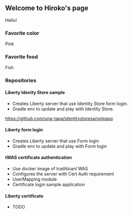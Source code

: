 ## Welcome to Hiroko's page

Hello! 

### Favorite color 

Pink

### Favorite food 

Fish 

### Repositories

#### Liberty Idenity Store sample 
- Creates Liberty server that use Identity Store form login. 
- Gradle env to update and play with Identity Store.

https://github.com/una-tapa/identitystoresampleapp

#### Liberty form login 
- Creates Liberty server that use Form login
- Gradle env to update and play with Form login

#### tWAS certificate authentication 
- Use docker image of traditioanl WAS
- Configures the server with Cert Auth requirement
- UserMapping module 
- Certificate login sample application

#### Liberty certificate 
- TODO 

